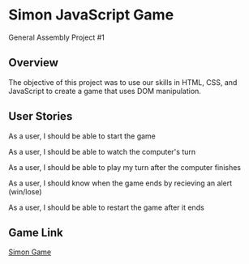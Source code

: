 <h1>Simon JavaScript Game</h1>

General Assembly Project #1

<h2>Overview</h2>

The objective of this project was to use our skills in HTML, CSS, and JavaScript to create a game that uses DOM manipulation. 

<h2>User Stories</h2>

As a user, I should be able to start the game

As a user, I should be able to watch the computer's turn

As a user, I should be able to play my turn after the computer finishes

As a user, I should know when the game ends by recieving an alert (win/lose)

As a user, I should be able to restart the game after it ends

<h2>Game Link</h2>

[Simon Game](https://keith-levine.github.io/)
